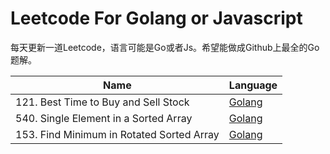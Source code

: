 # Leetcode For Golang or Javascript
每天更新一道Leetcode，语言可能是Go或者Js。希望能做成Github上最全的Go题解。


|Name|Language|
|---|---|
|121. Best Time to Buy and Sell Stock|[Golang](./go/description/121.md)|
|540. Single Element in a Sorted Array|[Golang](./go/description/540.md)|
|153. Find Minimum in Rotated Sorted Array|[Golang](./go/description/153.md)|